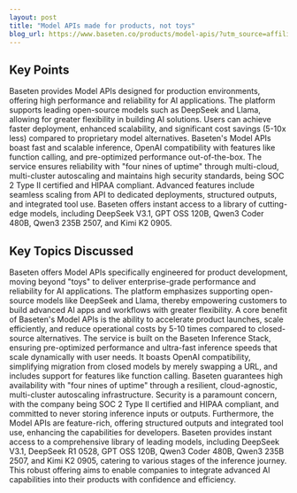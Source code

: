 ```yaml
---
layout: post 
title: "Model APIs made for products, not toys"
blog_url: https://www.baseten.co/products/model-apis/?utm_source=affiliates&utm_medium=tldr_tech&utm_campaign=10_15_primary_tldr&utm_term=Model_API&utm_content=newsletter 
---
```




## Key Points

Baseten provides Model APIs designed for production environments, offering high performance and reliability for AI applications.
The platform supports leading open-source models such as DeepSeek and Llama, allowing for greater flexibility in building AI solutions.
Users can achieve faster deployment, enhanced scalability, and significant cost savings (5-10x less) compared to proprietary model alternatives.
Baseten's Model APIs boast fast and scalable inference, OpenAI compatibility with features like function calling, and pre-optimized performance out-of-the-box.
The service ensures reliability with "four nines of uptime" through multi-cloud, multi-cluster autoscaling and maintains high security standards, being SOC 2 Type II certified and HIPAA compliant.
Advanced features include seamless scaling from API to dedicated deployments, structured outputs, and integrated tool use.
Baseten offers instant access to a library of cutting-edge models, including DeepSeek V3.1, GPT OSS 120B, Qwen3 Coder 480B, Qwen3 235B 2507, and Kimi K2 0905.

## Key Topics Discussed

Baseten offers Model APIs specifically engineered for product development, moving beyond "toys" to deliver enterprise-grade performance and reliability for AI applications. The platform emphasizes supporting open-source models like DeepSeek and Llama, thereby empowering customers to build advanced AI apps and workflows with greater flexibility. A core benefit of Baseten's Model APIs is the ability to accelerate product launches, scale efficiently, and reduce operational costs by 5-10 times compared to closed-source alternatives. The service is built on the Baseten Inference Stack, ensuring pre-optimized performance and ultra-fast inference speeds that scale dynamically with user needs. It boasts OpenAI compatibility, simplifying migration from closed models by merely swapping a URL, and includes support for features like function calling. Baseten guarantees high availability with "four nines of uptime" through a resilient, cloud-agnostic, multi-cluster autoscaling infrastructure. Security is a paramount concern, with the company being SOC 2 Type II certified and HIPAA compliant, and committed to never storing inference inputs or outputs. Furthermore, the Model APIs are feature-rich, offering structured outputs and integrated tool use, enhancing the capabilities for developers. Baseten provides instant access to a comprehensive library of leading models, including DeepSeek V3.1, DeepSeek R1 0528, GPT OSS 120B, Qwen3 Coder 480B, Qwen3 235B 2507, and Kimi K2 0905, catering to various stages of the inference journey. This robust offering aims to enable companies to integrate advanced AI capabilities into their products with confidence and efficiency.

